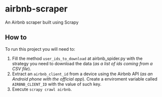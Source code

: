# airbnb-scraper

An Airbnb scraper built using Scrapy

## How to

To run this project you will need to:

1. Fill the method `user_ids_to_download` at airbnb_spider.py with the strategy you need to download the data (*as a list of ids coming from a CSV file*).
2. Extract an `airbnb_client_id` from a device using the Airbnb API (*as an Android phone with the official app*). Create a enviroment variable called `AIRBNB_CLIENT_ID` with the value of such key.
3. Execute `scrapy crawl airbnb`.


